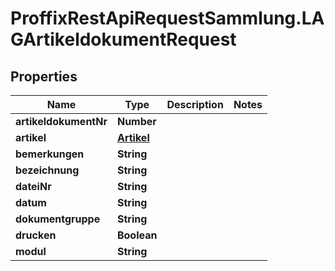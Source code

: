 # ProffixRestApiRequestSammlung.LAGArtikeldokumentRequest

## Properties
Name | Type | Description | Notes
------------ | ------------- | ------------- | -------------
**artikeldokumentNr** | **Number** |  | 
**artikel** | [**Artikel**](Artikel.md) |  | 
**bemerkungen** | **String** |  | 
**bezeichnung** | **String** |  | 
**dateiNr** | **String** |  | 
**datum** | **String** |  | 
**dokumentgruppe** | **String** |  | 
**drucken** | **Boolean** |  | 
**modul** | **String** |  | 


